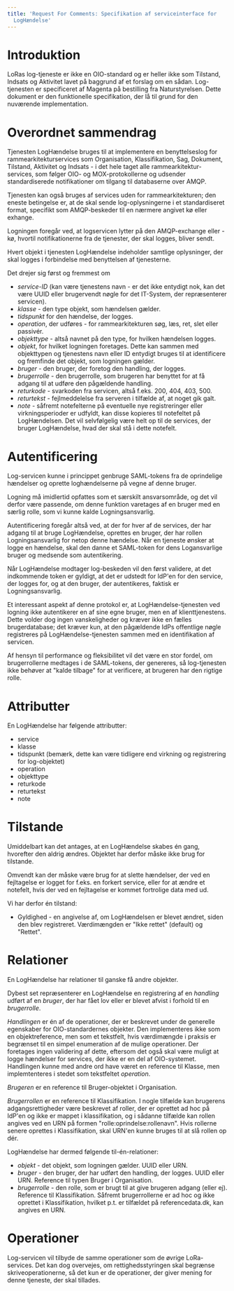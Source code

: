 ```yaml
---
title: 'Request For Comments: Specifikation af serviceinterface for
  LogHændelse'
---
```


Introduktion
============

LoRas log-tjeneste er ikke en OIO-standard og er heller ikke som
Tilstand, Indsats og Aktivitet lavet på baggrund af et forslag om en
sådan. Log-tjenesten er specificeret af Magenta på bestilling fra
Naturstyrelsen. Dette dokument er den funktionelle specifikation, der lå
til grund for den nuværende implementation.

Overordnet sammendrag
=====================

Tjenesten LogHændelse bruges til at implementere en benyttelseslog for
rammearkitekturservices som Organisation, Klassifikation, Sag, Dokument,
Tilstand, Aktivitet og Indsats - i det hele taget alle
rammearkitektur-services, som følger OIO- og MOX-protokollerne og
udsender standardiserede notifikationer om tilgang til databaserne over
AMQP.

Tjenesten kan også bruges af services uden for rammearkitekturen; den
eneste betingelse er, at de skal sende log-oplysningerne i et
standardiseret format, specifikt som AMQP-beskeder til en nærmere
angivet kø eller exhange.

Logningen foregår ved, at logservicen lytter på den AMQP-exchange eller
-kø, hvortil notifikationerne fra de tjenester, der skal logges, bliver
sendt.

Hvert objekt i tjenesten LogHændelse indeholder samtlige oplysninger,
der skal logges i forbindelse med benyttelsen af tjenesterne.

Det drejer sig først og fremmest om

-   *service-ID* (kan være tjenestens navn - er det ikke entydigt nok,
    kan det være UUID eller brugervendt nøgle for det IT-System, der
    repræsenterer servicen).
-   *klasse* - den type objekt, som hændelsen gælder.
-   *tidspunkt* for den hændelse, der logges.
-   *operation*, der udføres - for rammearkitekturen søg, læs, ret, slet
    eller passivér.
-   *objekttype* - altså navnet på den type, for hvilken hændelsen
    logges.
-   *objekt*, for hvilket logningen foretages. Dette kan sammen med
    objekttypen og tjenestens navn eller ID entydigt bruges til at
    identificere og fremfinde det objekt, som logningen gælder.
-   *bruger* - den bruger, der foretog den handling, der logges.
-   *brugerrolle* - den brugerrolle, som brugeren har benyttet for at få
    adgang til at udføre den pågældende handling.
-   *returkode* - svarkoden fra servicen, altså f.eks. 200, 404,
    403, 500.
-   *returtekst* - fejlmeddelelse fra serveren i tilfælde af, at noget
    gik galt.
-   *note* - såfremt notefelterne på eventuelle nye registreringer eller
    virkningsperioder er udfyldt, kan disse kopieres til notefeltet på
    LogHændelsen. Det vil selvfølgelig være helt op til de services, der
    bruger LogHændelse, hvad der skal stå i dette notefelt.

Autentificering
===============

Log-servicen kunne i princippet genbruge SAML-tokens fra de oprindelige
hændelser og oprette loghændelserne på vegne af denne bruger.

Logning må imidlertid opfattes som et særskilt ansvarsområde, og det vil
derfor være passende, om denne funktion varetages af en bruger med en
særlig rolle, som vi kunne kalde Logningsansvarlig.

Autentificering foregår altså ved, at der for hver af de services, der
har adgang til at bruge LogHændelse, oprettes en bruger, der har rollen
Logningsansvarlig for netop denne hændelse. Når en tjeneste ønsker at
logge en hændelse, skal den danne et SAML-token for dens Logansvarlige
bruger og medsende som autentikering.

Når LogHændelse modtager log-beskeden vil den først validere, at det
indkommende token er gyldigt, at det er udstedt for IdP\'en for den
service, der logges for, og at den bruger, der autentikeres, faktisk er
Logningsansvarlig.

Et interessant aspekt af denne protokol er, at LogHændelse-tjenesten ved
logning ikke autentikerer en af sine egne bruger, men en af
klienttjenestens. Dette volder dog ingen vanskeligheder og kræver ikke
en fælles brugerdatabase; det kræver kun, at den pågældende IdPs
offentlige nøgle registreres på LogHændelse-tjenesten sammen med en
identifikation af servicen.

Af hensyn til performance og fleksibilitet vil det være en stor fordel,
om brugerrollerne medtages i de SAML-tokens, der genereres, så
log-tjenesten ikke behøver at \"kalde tilbage\" for at verificere, at
brugeren har den rigtige rolle.

Attributter
===========

En LogHændelse har følgende attributter:

-   service
-   klasse
-   tidspunkt (bemærk, dette kan være tidligere end virkning og
    registrering for log-objektet)
-   operation
-   objekttype
-   returkode
-   returtekst
-   note

Tilstande
=========

Umiddelbart kan det antages, at en LogHændelse skabes én gang, hvorefter
den aldrig ændres. Objektet har derfor måske ikke brug for tilstande.

Omvendt kan der måske være brug for at slette hændelser, der ved en
fejltagelse er logget for f.eks. en forkert service, eller for at ændre
et notefelt, hvis der ved en fejltagelse er kommet fortrolige data med
ud.

Vi har derfor én tilstand:

-   Gyldighed - en angivelse af, om LogHændelsen er blevet ændret, siden
    den blev registreret. Værdimængden er \"Ikke rettet\" (default) og
    \"Rettet\".

Relationer
==========

En LogHændelse har relationer til ganske få andre objekter.

Dybest set repræsenterer en LogHændelse en registrering af en *handling*
udført af en *bruger*, der har fået lov eller er blevet afvist i forhold
til en *brugerrolle*.

*Handlingen* er én af de operationer, der er beskrevet under de
generelle egenskaber for OIO-standardernes objekter. Den implementeres
ikke som en objektreference, men som et tekstfelt, hvis værdimængde i
praksis er begrænset til en simpel enumeration af de mulige operationer.
Der foretages ingen validering af dette, eftersom det også skal være
muligt at logge hændelser for services, der ikke er en del af
OIO-systemet. Handlingen kunne med andre ord have været en reference til
Klasse, men implemtenteres i stedet som tekstfeltet *operation*.

*Brugeren* er en reference til Bruger-objektet i Organisation.

*Brugerrollen* er en reference til Klassifikation. I nogle tilfælde kan
brugerens adgangsrettigheder være beskrevet af roller, der er oprettet
ad hoc på IdP\'en og ikke er mappet i klassifikation, og i sådanne
tilfælde kan rollen angives ved en URN på formen
\"rolle:oprindelse:rollenavn\". Hvis rollerne senere oprettes i
Klassifikation, skal URN\'en kunne bruges til at slå rollen op dér.

LogHændelse har dermed følgende til-én-relationer:

-   *objekt* - det objekt, som logningen gælder. UUID eller URN.
-   *bruger* - den bruger, der har udført den handling, der logges. UUID
    eller URN. Reference til typen Bruger i Organisation.
-   *brugerrolle* - den rolle, som er brugt til at give brugeren adgang
    (eller ej). Reference til Klassifikation. Såfremt brugerrollerne er
    ad hoc og ikke oprettet i Klassifikation, hvilket p.t. er tilfældet
    på referencedata.dk, kan angives en URN.

Operationer
===========

Log-servicen vil tilbyde de samme operationer som de øvrige
LoRa-services. Det kan dog overvejes, om rettighedsstyringen skal
begrænse skriveoperationerne, så det kun er de operationer, der giver
mening for denne tjeneste, der skal tillades.
